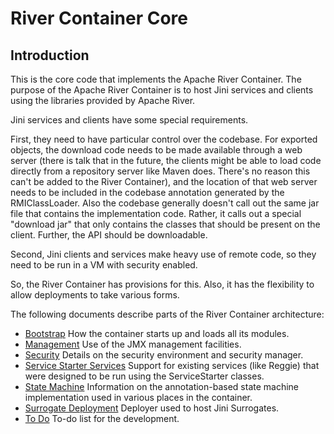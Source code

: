<!--
 Licensed to the Apache Software Foundation (ASF) under one
 or more contributor license agreements.  See the NOTICE file
 distributed with this work for additional information
 regarding copyright ownership. The ASF licenses this file
 to you under the Apache License, Version 2.0 (the
 "License"); you may not use this file except in compliance
 with the License. You may obtain a copy of the License at

      http://www.apache.org/licenses/LICENSE-2.0

 Unless required by applicable law or agreed to in writing, software
 distributed under the License is distributed on an "AS IS" BASIS,
 WITHOUT WARRANTIES OR CONDITIONS OF ANY KIND, either express or implied.
 See the License for the specific language governing permissions and
 limitations under the License.

-->

River Container Core
====================

Introduction
------------

This is the core code that implements the Apache River Container.  The purpose
of the Apache River Container is to host Jini services and clients using
the libraries provided by Apache River.

Jini services and clients have some special requirements.  

First, they need to
have particular control over the codebase.  For exported objects, the download
code needs to be made available through a web server (there is talk that in the
future, the clients might be able to load code directly from a repository server
like Maven does.  There's no reason this can't be added to the River Container),
and the location of that web server needs to be included in the codebase 
annotation generated by the RMIClassLoader.  Also the codebase generally doesn't
call out the same jar file that contains the implementation code.  Rather, it
calls out a special "download jar" that only contains the classes that should be 
present on the client.  Further, the API should be downloadable.

Second, Jini clients and services make heavy use of remote code, so they need 
to be run in a VM with security enabled.

So, the River Container has provisions for this.  Also, it has the flexibility
to allow deployments to take various forms.

The following documents describe parts of the River Container architecture:

- [Bootstrap](Bootstrap.html) How the container starts up and loads all its modules.
- [Management](Management.html) Use of the JMX management facilities.
- [Security](Security.html) Details on the security environment and security 
manager.
- [Service Starter Services](ServiceStarterServices.html) Support for existing 
services (like Reggie) that were designed to be run using the ServiceStarter
classes.
- [State Machine](StateMachine.html) Information on the annotation-based state
machine implementation used in various places in the container.
- [Surrogate Deployment](SurrogateDeployment.html) Deployer used to host 
Jini Surrogates.
- [To Do](Todo.html) To-do list for the development.

